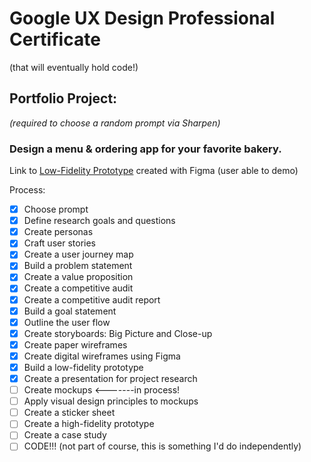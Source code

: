 # Google UX Design Professional Certificate
(that will eventually hold code!)

## Portfolio Project: 
*(required to choose a random prompt via Sharpen)*
### Design a menu & ordering app for your favorite bakery. 
Link to [Low-Fidelity Prototype](https://www.figma.com/proto/99Y631GT8ZoZdbB85gILgB/Untitled?type=design&node-id=216-679&scaling=min-zoom&page-id=216%3A557&starting-point-node-id=216%3A679) created with Figma (user able to demo)

Process:
- [x] Choose prompt
- [x] Define research goals and questions
- [x] Create personas
- [x] Craft user stories
- [x] Create a user journey map
- [x] Build a problem statement
- [x] Create a value proposition
- [x] Create a competitive audit
- [x] Create a competitive audit report
- [x] Build a goal statement
- [x] Outline the user flow
- [x] Create storyboards: Big Picture and Close-up
- [x] Create paper wireframes
- [x] Create digital wireframes using Figma
- [x] Build a low-fidelity prototype
- [x] Create a presentation for project research
- [ ] Create mockups <-------in process!
- [ ] Apply visual design principles to mockups
- [ ] Create a sticker sheet
- [ ] Create a high-fidelity prototype
- [ ] Create a case study
- [ ] CODE!!! (not part of course, this is something I'd do independently)
